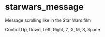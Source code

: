 # starwars_message
Message scrolling like in the Star Wars film

Control Up, Down, Left, Right, Z, X, M, S, Space
